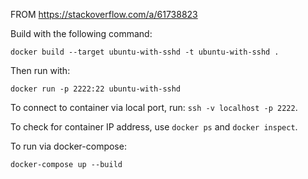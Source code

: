 FROM https://stackoverflow.com/a/61738823

Build with the following command:
```
docker build --target ubuntu-with-sshd -t ubuntu-with-sshd .
```

Then run with:
```
docker run -p 2222:22 ubuntu-with-sshd
```

To connect to container via local port, run: `ssh -v localhost -p 2222`.

To check for container IP address, use `docker ps` and `docker inspect`.

To run via docker-compose:
```
docker-compose up --build
```
